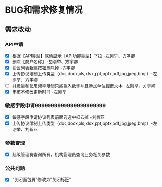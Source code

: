 # BUG和需求修复情况

## 需求改动

### API申请

* [x] 根据【API类型】联动显示【API功能类型】下拉 -左刚举、方宇卿
* [x] 删除【商户名称】-左刚举、方宇卿
* [x] 协议列表新建按钮删除掉 -方宇卿
* [x] 上传协议限制上传类型（doc,docx,xls,xlsx,ppt,pptx,pdf,jpg,jpeg,bmp）-左刚举、方宇卿
* [ ] 并发量和使用频率限制只能输入数字并且添加单位提醒文本 -左刚举、方宇卿
* [x] 审核不修改更新时间 -左刚举

### 敏感字段申请9999999999999999999999

* [x] 敏感字段申请协议列表前面的选中框去掉 -刘新亚
* [x] 上传协议限制上传类型（doc,docx,xls,xlsx,ppt,pptx,pdf,jpg,jpeg,bmp）-左刚举、刘新亚

### 参数管理

* [x] 超级管理员查询所有，机构管理员查询业务相关参数

### 公共问题

* [x] "关闭面包屑"修改为"关闭标签"
